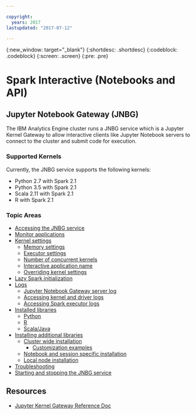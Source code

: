 ```yaml
---

copyright:
  years: 2017
lastupdated: "2017-07-12"

---
```


<!-- Attribute definitions -->
{:new_window: target="_blank"}
{:shortdesc: .shortdesc}
{:codeblock: .codeblock}
{:screen: .screen}
{:pre: .pre}

# Spark Interactive (Notebooks and API)

## Jupyter Notebook Gateway (JNBG)

The IBM Analytics Engine cluster runs a JNBG service which is a Jupyter Kernel Gateway to allow interactive clients like Jupyter Notebook servers to connect to the cluster and submit code for execution. 

### Supported Kernels

Currently, the JNBG service supports the following kernels:

* Python 2.7 with Spark 2.1 
* Python 3.5 with Spark 2.1
* Scala 2.11 with Spark 2.1
* R with Spark 2.1 

### Topic Areas
* [Accessing the JNBG service](./access-JNBG-service.html)
* [Monitor applications](./Monitor-Applications.html)
* [Kernel settings](./Kernel-Settings.html)
  * [Memory settings](./Kernel-Settings.html#memory-settings-for-kernels)
  * [Executor settings](./Kernel-Settings.html#executor-settings-for-kernel-applications)
  * [Number of concurrent kernels](./Kernel-Settings.html#number-of-concurrent-kernels)
  * [Interactive application name](./Kernel-Settings.html#interactive-application-name)
  * [Overriding kernel settings](./Kernel-Settings.html#overriding-kernel-settings---kernel_spark_args)
* [Lazy Spark initialization](./lazy-spark-initialization.html)
* [Logs](./Logs--(JNBG).html)
  * [Jupyter Notebook Gateway server log](./Logs--(JNBG).html#accessing-jupyter-kernel-gateway-log)
  * [Accessing kernel and driver logs](./Logs--(JNBG).html#accessing-kerneldriver-logs)
  * [Accessing Spark executor logs](./Logs--(JNBG).html#accessing-spark-executor-logs)
* [Installed libraries](./Installed-Libraries.html)
  * [Python](./Installed-Libraries.html#python)
  * [R](./Installed-Libraries.html#r)
  * [Scala/Java](./Installed-Libraries.html#scalajava)
* [Installing additional libraries](./installing-additional-libraries.html)
  * [Cluster wide installation](./installing-additional-libraries.html#cluster-wide-installation)
    * [Customization examples](./Customization-script-on-Bluemix-Object-Store.html)
  * [Notebook and session specific installation](./installing-additional-libraries.html#notebook--interactive-session-specific-installation)
  * [Local node installation](./installing-additional-libraries.html#node-local-installation)
* [Troubleshooting](./Troubleshooting-JKG.html)
* [Starting and stopping the JNBG service](./Stop,-Start,-Restart-JNBG-Service.html)


## Resources
* [Jupyter Kernel Gateway Reference Doc](https://jupyter-kernel-gateway.readthedocs.io/en/latest)
